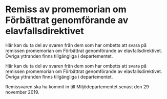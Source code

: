 # Remiss av promemorian om Förbättrat genomförande av elavfallsdirektivet

Här kan du ta del av svaren från dem som har ombetts att svara på remissen promemorian om Förbättrat genomförande av elavfallsdirektivet. Övriga yttranden finns tillgängliga i departementet.

Här kan du ta del av svaren från dem som har ombetts att svara på remissen promemorian om Förbättrat genomförande av elavfallsdirektivet. Övriga yttranden finns tillgängliga i departementet.

Remissvaren ska ha kommit in till Miljödepartementet senast den 29 november 2019.
